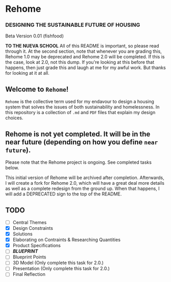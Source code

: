 # Rehome
### DESIGNING THE SUSTAINABLE FUTURE OF HOUSING
Beta Version 0.01 (fishfood)

__TO THE NUEVA SCHOOL__
All of this README is important, so please read through it. At the second section, note that whenever you are grading this, Rehome 1.0 may be deprecated and Rehome 2.0 will be completed. If this is the case, look at 2.0, not this dump. If you're looking at this before that happens, then just grade this and laugh at me for my awful work. But thanks for looking at it at all.
## Welcome to ```Rehome```!
```Rehome``` is the collective term used for my endavour to design a housing system that solves the issues of both sustainability and homelessness. In this repository is a collection of ```.md``` and ```PDF``` files that explain my design choices.

## Rehome is not yet completed. It will be in the near future (depending on how you define ```near future```).
Please note that the Rehome project is ongoing. See completed tasks below.

This initial version of Rehome will be archived after completion. Afterwards, I will create a fork for Rehome 2.0, which will have a great deal more details as well as a complete redesign from the ground up. When that happens, I will add a DEPRECATED sign to the top of the README.
## TODO
- [ ] Central Themes
- [X] Design Constraints
- [X] Solutions
- [X] Elaborating on Contraints & Researching Quantities
- [X] Product Specifications
- [ ] ___BLUEPRINT___
- [ ] Blueprint Points
- [ ] 3D Model (Only complete this task for 2.0.)
- [ ] Presentation (Only complete this task for 2.0.)
- [ ] Final Reflection
